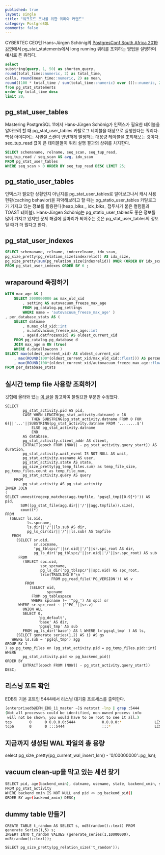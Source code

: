```yaml
---
published: true
layout: single
title: "워크로드 조사를 위한 쿼리와 커맨드"
category: PostgreSQL
comments: false
---
```


CYBERTEC CEO인 Hans-Jürgen Schönig의 [PostgresConf South Africa 2019 강연](https://www.youtube.com/watch?v=5M2FFbVeLSs)에서 pg_stat_statements에서 long running 쿼리를 조회하는 방법을 설명하며 예시로 든 쿼리다.   

```sql
select 
substring(query, 1, 50) as shorten_query, 
round(total_time::numeric, 2) as total_time, 
calls, round(mean_time::numeric, 2) as mean, 
round((100 * total_time / sum(total_time::numeric) over ())::numeric, 2) as percentage_overall 
from pg_stat_statements 
order by total_time desc 
limit 20; 

```

## pg_stat_user_tables
Mastering PostgreSQL 11에서 Hans-Jürgen Schönig가 인덱스가 필요한 테이블을 알아보려 할 때 pg_stat_user_tables 카탈로그 테이블을 대상으로 실행한다는 쿼리다. 핵심 아이디어는 시퀀셜 스캔이 빈번하게 발생하는 대용량 테이블을 조회해보는 것이다. seq_tup_read 값이 큰 테이블들이 쿼리 실행 결과의 상위를 차지한다.  

```sql 
SELECT schemaname, relname, seq_scan, seq_tup_read, 
seq_tup_read / seq_scan AS avg, idx_scan 
FROM pg_stat_user_tables 
WHERE seq_scan > 0 ORDER BY seq_tup_read DESC LIMIT 25;

```

## pg_statio_user_tables
인덱스가 필요한 상황인지 아닌지를 pg_stat_user_tables로 알아보고나서 캐시 사용 현황(caching behavior)을 파악해보려고 할 때는 pg_statio_user_tables 카탈로그가 가지고 있는 정보를 활용한다(heap_blks_, idx_blks_ 접두사가 붙은 컬럼들과 TOAST 테이블). Hans-Jürgen Schönig는 pg_statio_user_tables도 좋은 정보를 많이 가지고 있지만 문제 해결에 실마리가 되어주는 것은 pg_stat_user_tables의 정보일 때가 더 많다고 한다. 


## pg_stat_user_indexes
```sql
SELECT schemaname, relname, indexrelname, idx_scan, 
pg_size_pretty(pg_relation_size(indexrelid)) AS idx_size, 
pg_size_pretty(sum(pg_relation_size(indexrelid)) OVER (ORDER BY idx_scan, indexrelid)) AS total 
FROM pg_stat_user_indexes ORDER BY 6 ;
```

## wraparound 측정하기  
```sql
WITH max_age AS ( 
    SELECT 2000000000 as max_old_xid
        , setting AS autovacuum_freeze_max_age 
        FROM pg_catalog.pg_settings 
        WHERE name = 'autovacuum_freeze_max_age' )
, per_database_stats AS ( 
    SELECT datname
        , m.max_old_xid::int
        , m.autovacuum_freeze_max_age::int
        , age(d.datfrozenxid) AS oldest_current_xid 
    FROM pg_catalog.pg_database d 
    JOIN max_age m ON (true) 
    WHERE d.datallowconn ) 
SELECT max(oldest_current_xid) AS oldest_current_xid
    , max(ROUND(100*(oldest_current_xid/max_old_xid::float))) AS percent_towards_wraparound
    , max(ROUND(100*(oldest_current_xid/autovacuum_freeze_max_age::float))) AS percent_towards_emergency_autovac 
FROM per_database_stats
```

## 실시간 temp file 사용량 조회하기 
깃헙에 올라와 있는 [이 글](https://gist.github.com/ng-pe/d80beb532b13d3936b8994c0f71059a0)을 참고하여 불필요한 부분만 수정했다. 

```
SELECT
        pg_stat_activity.pid AS pid,
        CASE WHEN LENGTH(pg_stat_activity.datname) > 16
            THEN SUBSTRING(pg_stat_activity.datname FROM 0 FOR 6)||'...'||SUBSTRING(pg_stat_activity.datname FROM '........$')
            ELSE pg_stat_activity.datname
            END
        AS database,
        pg_stat_activity.client_addr AS client,
        EXTRACT(epoch FROM (NOW() - pg_stat_activity.query_start)) AS duration,
        pg_stat_activity.wait_event IS NOT NULL AS wait,
        pg_stat_activity.usename AS user,
        pg_stat_activity.state AS state,
        pg_size_pretty(pg_temp_files.sum) as temp_file_size, pg_temp_files.count as temp_file_num,
        pg_stat_activity.query AS query
    FROM
        pg_stat_activity AS pg_stat_activity
INNER JOIN
(
SELECT unnest(regexp_matches(agg.tmpfile, 'pgsql_tmp([0-9]*)')) AS pid,
       SUM((pg_stat_file(agg.dir||'/'||agg.tmpfile)).size),
       count(*)
FROM
  (SELECT ls.oid,
          ls.spcname,
          ls.dir||'/'||ls.sub AS dir,
          pg_ls_dir(dir||'/'||ls.sub) AS tmpfile
   FROM
     (SELECT sr.oid,
             sr.spcname,
             'pg_tblspc/'||sr.oid||'/'||sr.spc_root AS dir,
             pg_ls_dir('pg_tblspc/'||sr.oid||'/'||sr.spc_root) AS sub
      FROM
        (SELECT spc.oid,
                spc.spcname,
                pg_ls_dir('pg_tblspc/'||spc.oid) AS spc_root,
                trim(TRAILING E'\n '
                     FROM pg_read_file('PG_VERSION')) AS v
         FROM
           (SELECT oid,
                   spcname
            FROM pg_tablespace
            WHERE spcname !~ '^pg_') AS spc) sr
      WHERE sr.spc_root ~ ('^PG_'||sr.v)
        UNION ALL
        SELECT 0,
               'pg_default',
               'base' AS dir,
               'pgsql_tmp' AS sub
        FROM pg_ls_dir('base') AS l WHERE l='pgsql_tmp' ) AS ls,
     (SELECT generate_series(1,2) AS i) AS gs
   WHERE ls.sub = 'pgsql_tmp') agg
GROUP BY 1
) as pg_temp_files on (pg_stat_activity.pid = pg_temp_files.pid::int)
WHERE
        pg_stat_activity.pid <> pg_backend_pid()
ORDER BY
        EXTRACT(epoch FROM (NOW() - pg_stat_activity.query_start)) DESC;
```

## 리스닝 포트 확인 
EDB의 기본 포트인 5444에서 리스닝 대기중 프로세스를 출력한다. 
```bash 
[enterprisedb@EFM_EDB_11_master ~]$ netstat -lnp | grep :5444
(Not all processes could be identified, non-owned process info
 will not be shown, you would have to be root to see it all.)
tcp        0      0 0.0.0.0:5444            0.0.0.0:*               LISTEN      5682/edb-postgres
tcp6       0      0 :::5444                 :::*                    LISTEN      5682/edb-postgres

```
## 지금까지 생성된 WAL 파일의 총 용량
select pg_size_pretty(pg_current_wal_insert_lsn() - '0/00000000'::pg_lsn);

## vacuum clean-up을 막고 있는 세션 찾기 
```bash 
SELECT pid, age(backend_xmin), datname, usename, state, backend_xmin, substring(query, 1, 50) as shorten_query, age(now(), query_start) AS age
FROM pg_stat_activity
WHERE backend_xmin IS NOT NULL and pid <> pg_backend_pid()
ORDER BY age(backend_xmin) DESC;
```

## dummy table 만들기 
```
CREATE TABLE t_random AS SELECT s, md5(random()::text) FROM generate_Series(1,5) s;
INSERT INTO t_random VALUES (generate_series(1,10000000), md5(random()::text));

SELECT pg_size_pretty(pg_relation_size('t_random'));
```
